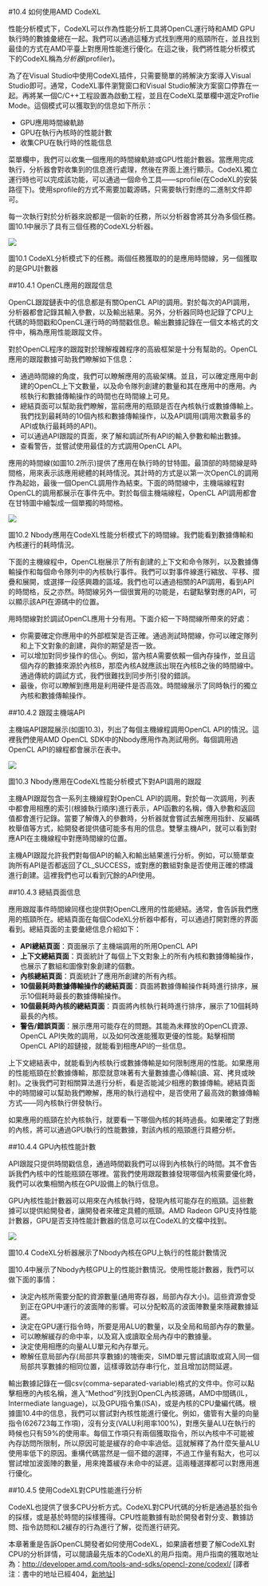 #10.4 如何使用AMD CodeXL

性能分析模式下，CodeXL可以作為性能分析工具將OpenCL運行時和AMD GPU執行時的數據彙總在一起。我們可以通過這種方式找到應用的瓶頸所在，並且找到最佳的方式在AMD平臺上對應用性能進行優化。在這之後，我們將性能分析模式下的CodeXL稱為*分析器*(profiler)。

為了在Visual Studio中使用CodeXL插件，只需要簡單的將解決方案導入Visual Studio即可。通常，CodeXL事件瀏覽窗口和Visual Studio解決方案窗口停靠在一起。再將某一個C/C++工程設置為啟動工程，並且在CodeXL菜單欄中選定Proflie Mode。這個模式可以獲取到的信息如下所示：

- GPU應用時間線軌跡
- GPU在執行內核時的性能計數
- 收集CPU在執行時的性能信息

菜單欄中，我們可以收集一個應用的時間線軌跡或GPU性能計數器。當應用完成執行，分析器會對收集到的信息進行處理，然後在界面上進行顯示。CodeXL獨立運行時也可以完成該功能，可以通過一個命令工具——sprofile(在CodeXL的安裝路徑下)。使用sprofile的方式不需要加載源碼，只需要執行對應的二進制文件即可。

每一次執行對於分析器來說都是一個新的任務，所以分析器會將其分為多個任務。圖10.1中展示了具有三個任務的CodeXL分析器。

![](../../images/chapter10/10-1.png)

圖10.1 CodeXL分析模式下的任務。兩個任務獲取的的是應用時間線，另一個獲取的是GPU計數器

##10.4.1 OpenCL應用的跟蹤信息

OpenCL跟蹤鏈表中的信息都是有關OpenCL API的調用。對於每次的API調用，分析器都會記錄其輸入參數，以及輸出結果。另外，分析器同時也記錄了CPU上代碼的時間戳和OpenCL運行時的時間戳信息。輸出數據記錄在一個文本格式的文件中，稱為應用性能跟蹤文件。

對於OpenCL程序的跟蹤對於理解複雜程序的高級框架是十分有幫助的。OpenCL應用的跟蹤數據可助我們瞭解如下信息：

- 通過時間線的角度，我們可以瞭解應用的高級架構。並且，可以確定應用中創建的OpenCL上下文數量，以及命令隊列創建的數量和其在應用中的應用。內核執行和數據傳輸操作的時間也在時間線上可見。
- 總結頁面可以幫助我們瞭解，當前應用的瓶頸是否在內核執行或數據傳輸上。我們找到最耗時的10個內核和數據傳輸操作，以及API調用(調用次數最多的API或執行最耗時的API)。
- 可以通過API跟蹤的頁面，來了解和調試所有API的輸入參數和輸出數據。
- 查看警告，並嘗試使用最佳的方式調用OpenCL API。

應用的時間線(如圖10.2所示)提供了應用在執行時的甘特圖。最頂部的時間線是時間格，用來表示該應用總體的耗時情況。其計時的方式是以第一次OpenCL的調用作為起始，最後一個OpenCL調用作為結束。下面的時間線中，主機端線程對OpenCL的調用都展示在事件先中。對於每個主機端線程，OpenCL API調用都會在甘特圖中繪製成一個單獨的時間格。

![](../../images/chapter10/10-2.png)

圖10.2 Nbody應用在CodeXL性能分析模式下的時間線。我們能看到數據傳輸和內核運行的耗時情況。

下面的主機線程中，OpenCL樹展示了所有創建的上下文和命令隊列，以及數據傳輸操作和每個命令隊列中的內核執行事件。我們可以對事件線進行縮放、平移、摺疊和展開，或選擇一段感興趣的區域。我們也可以通過相關的API調用，看到API的時間格，反之亦然。時間線另外一個很實用的功能是，右鍵點擊對應的API，可以顯示該API在源碼中的位置。

用時間線對於調試OpenCL應用十分有用。下面介紹一下時間線所帶來的好處：

- 你需要確定你應用中的外部框架是否正確。通過測試時間線，你可以確定隊列和上下文對象的創建，與你的期望是否一致。
- 可以增加對同步操作的信心。例如，當內核A需要依賴一個內存操作，並且這個內存的數據來源於內核B，那麼內核A就應該出現在內核B之後的時間線中。通過傳統的調試方式，我們很難找到同步所引發的錯誤。
- 最後，你可以瞭解到應用是利用硬件是否高效。時間線展示了同時執行的獨立內核和數據傳輸操作。

##10.4.2 跟蹤主機端API

主機端API跟蹤展示(如圖10.3)，列出了每個主機線程調用OpenCL API的情況。這裡我們使用AMD OpenCL SDK中的Nbody應用作為測試用例。每個調用過OpenCL API的線程都會展示在表中。

![](../../images/chapter10/10-3.png)

圖10.3 Nbody應用在CodeXL性能分析模式下對API調用的跟蹤

主機API跟蹤包含一系列主機線程對OpenCL API的調用。對於每一次調用，列表中都會用相應的索引(根據執行順序)進行表示，API函數的名稱，傳入參數和返回值都會進行記錄。當要了解傳入的參數時，分析器就會嘗試去解應用指針、反編碼枚舉值等方式，給開發者提供儘可能多有用的信息。雙擊主機API，就可以看到對應API在主機線程中對應時間線的位置。

主機API跟蹤允許我們對每個API的輸入和輸出結果進行分析。例如，可以簡單查詢所有API是否都返回了CL_SUCCESS，或對應的數組對象是否使用正確的標識進行創建。這裡我們也可以看到冗餘的API使用。

##10.4.3 總結頁面信息

應用跟蹤事件時間線同樣也提供對OpenCL應用的性能總結。通常，會告訴我們應用的瓶頸所在。總結頁面在每個CodeXL分析器中都有，可以通過打開對應的界面看到。總結頁面的主要彙總信息介紹如下：

- **API總結頁面**：頁面展示了主機端調用的所用OpenCL API
- **上下文總結頁面**：頁面統計了每個上下文對象上的所有內核和數據傳輸操作，也展示了數組和圖像對象創建的個數。
- **內核總結頁面**：頁面統計了應用所創建的所有內核。
- **10個最耗時數據傳輸操作的總結頁面**：頁面將數據傳輸操作耗時進行排序，展示10個耗時最長的數據傳輸操作。
- **10個最耗時內核的總結頁面**：頁面將內核執行耗時進行排序，展示了10個耗時最長的內核。
- **警告/錯誤頁面**：展示應用可能存在的問題。其能為未釋放的OpenCL資源、OpenCL API失敗的調用，以及如何改進能獲取更優的性能。點擊相關OpenCL API的超鏈接，就能看到相應API的一些信息。

上下文總結表中，就能看到內核執行或數據傳輸是如何限制應用的性能。如果應用的性能瓶頸在於數據傳輸，那麼就意味著有大量數據盡心傳輸(讀、寫、拷貝或映射)。之後我們可對相關算法進行分析，看是否能減少相應的數據傳輸。總結頁面中的時間線可以幫助我們瞭解，應用的執行過程中，是否使用了最高效的數據傳輸方式——同內核執行併發執行。

如果應用的瓶頸在於內核執行，就要看一下哪個內核的耗時過長。如果確定了對應的內核，將可以通過GPU執行的性能數據，對該內核的瓶頸進行具體分析。

##10.4.4 GPU內核性能計數

API跟蹤只提供時間戳信息，通過時間戳我們可以得到內核執行的時間。其不會告訴我們內核中的性能瓶頸在哪裡。當我們使用跟蹤數據發現哪個內核需要優化時，我們可以收集相關內核在GPU設備上的執行信息。

GPU內核性能計數器可以用來在內核執行時，發現內核可能存在的瓶頸。這些數據可以提供給開發者，讓開發者來確定具體的瓶頸。AMD Radeon GPU支持性能計數器，GPU是否支持性能計數器的信息可以在CodeXL的文檔中找到。

![](../../images/chapter10/10-4.png)

圖10.4 CodeXL分析器展示了Nbody內核在GPU上執行的性能計數情況

圖10.4中展示了Nbody內核GPU上的性能計數情況。使用性能計數器，我們可以做下面的事情：

- 決定內核所需要分配的資源數量(通用寄存器，局部內存大小)。這些資源會受到正在GPU中運行的波面陣的影響。可以分配較高的波面陣數量來隱藏數據延遲。
- 決定在GPU運行指令時，所要是用ALU的數量，以及全局和局部內存的數量。
- 可以瞭解緩存的命中率，以及寫入或讀取全局內存中的數據量。
- 決定使用相應的向量ALU單元和內存單元。
- 瞭解任意局部內存(局部共享數據)的塊衝突，SIMD單元嘗試讀取或寫入同一個局部共享數據的相同位置，這樣導致訪存串行化，並且增加訪問延遲。

輸出數據記錄在一個csv(comma-separated-variable)格式的文件中。你可以點擊相應的內核名稱，進入“Method”列找到OpenCL內核源碼，AMD中間碼(IL，Intermediate language)，以及GPU指令集(ISA)，或是內核的CPU彙編代碼。根據圖10.4中的信息，我們可以嘗試對內核性能進行優化。例如，儘管有大量的向量指令(626723每工作項)，沒有分支(VALU利用率100%)，對應矢量ALU在執行的時候也只有59%的使用率。每個工作項只有兩個獲取指令，所以內核中不可能被內存訪問所限制，所以原因可能是緩存的命中率過低。這就解釋了為什麼矢量ALU使用率低下的原因。重構代碼當然是一個不錯的選擇，不過工作量有點大，也可以嘗試增加波面陣的數量，用來掩蓋緩存未命中的延遲。這兩種選擇都可以對應用進行優化。

##10.4.5 使用CodeXL對CPU性能進行分析

CodeXL也提供了很多CPU分析方式。CodeXL對CPU代碼的分析是通過基於指令的採樣，或是基於時間的採樣獲得。CPU性能數據有助於開發者對分支、數據訪問、指令訪問和L2緩存的行為進行了解，從而進行研究。

本章著重是告訴OpenCL開發者如何使用CodeXL，如果讀者想要了解CodeXL對CPU的分析詳情，可以閱讀最先版本的CodeXL的用戶指南。用戶指南的獲取地址為：http://developer.amd.com/tools-and-sdks/opencl-zone/codexl/ [譯者注：書中的地址已經404，[新地址](http://gpuopen.com/compute-product/codexl/?webSyncID=dcc7dd2d-c047-1d25-0893-e75291622902&sessionGUID=9a4a8d26-e132-c584-67b8-e88956971a45)]









